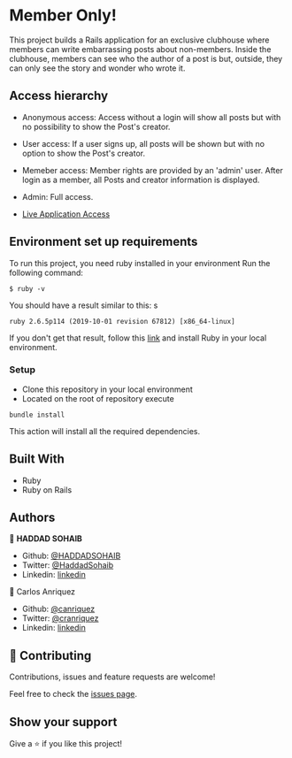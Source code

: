 # Member Only!

This project builds a Rails application for an exclusive clubhouse where members can write embarrassing posts about non-members. Inside the clubhouse, members can see who the author of a post is but, outside, they can only see the story and wonder who wrote it.

## Access hierarchy  

- Anonymous access: Access without a login will show all posts but with no possibility to show the Post's creator.
- User access: If a user signs up, all posts will be shown but with no option to show the Post's creator.
- Memeber access: Member rights are provided by an 'admin' user. After login as a member, all Posts and creator information is displayed.
- Admin: Full access.

- [Live Application Access](https://powerful-garden-93253.herokuapp.com/)

## Environment set up requirements

To run this project, you need ruby installed in your environment
Run the following command:

```
$ ruby -v
```

You should have a result similar to this:
s
```
ruby 2.6.5p114 (2019-10-01 revision 67812) [x86_64-linux]
```

If you don't get that result, follow this [link](https://www.ruby-lang.org/en/documentation/installation/) and install Ruby in your local environment.

### Setup
- Clone this repository in your local environment
- Located on the root of repository execute 

```bundle install``` 
 
This action will install all the required dependencies. 


## Built With

- Ruby
- Ruby on Rails

## Authors

👤 **HADDAD SOHAIB**

- Github: [@HADDADSOHAIB](https://github.com/HADDADSOHAIB)
- Twitter: [@HaddadSohaib](https://twitter.com/HaddadSohaib)
- Linkedin: [linkedin](https://www.linkedin.com/in/sohaibhaddad/)

👤 Carlos Anriquez

- Github: [@canriquez](https://github.com/canriquez)
- Twitter: [@cranriquez](https://twitter.com/cranriquez)
- Linkedin: [linkedin](https://www.linkedin.com/in/carlosanriquez/)

## 🤝 Contributing

Contributions, issues and feature requests are welcome!

Feel free to check the [issues page](issues/).

## Show your support

Give a ⭐️ if you like this project!